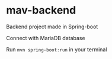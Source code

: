 # mav-backend
Backend project made in Spring-boot

Connect with MariaDB database

Run 
`mvn spring-boot:run` in your terminal
